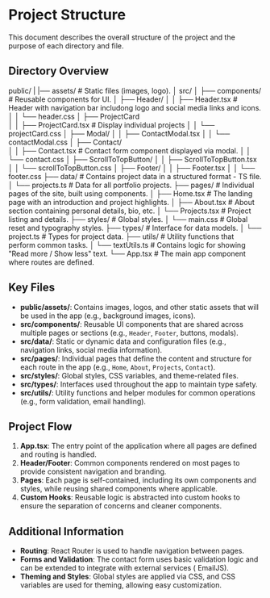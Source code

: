 # Project Structure

This document describes the overall structure of the project and the purpose of each directory and file.

## Directory Overview

public/
|
|── assets/                             # Static files (images, logo).
│
src/
│
├── components/                     # Reusable components for UI.
│   ├── Header/
│   │   ├── Header.tsx              # Header with navigation bar includong logo and social media links and icons.
│   │   └── header.css
│   ├── ProjectCard                 
│   │   ├── ProjectCard.tsx         # Display individual projects
│   │   └── projectCard.css
│   ├── Modal/
│   │   ├── ContactModal.tsx
│   │   └── contactModal.css
│   ├── Contact/                    
│   │   ├── Contact.tsx             # Contact form component displayed via modal.
│   │   └── contact.css
│   ├── ScrollToTopButton/
│   │   ├── ScrollToTopButton.tsx
│   │   └── scrollToTopButton.css
│   ├── Footer/
│   │   ├── Footer.tsx
│   │   └── footer.css
├── data/                           # Contains project data in a structured format - TS file.
│   └── projects.ts                 # Data for all portfolio projects.
├── pages/                          # Individual pages of the site, built using components.
│   ├── Home.tsx                    # The landing page with an introduction and project highlights.
│   ├── About.tsx                   # About section containing personal details, bio, etc.
│   └── Projects.tsx                # Project listing and details.
├── styles/                         # Global styles.
│   └── main.css                    # Global reset and typography styles.
├── types/                          # Interface for data models.
│   └── project.ts                  # Types for project data.
├── utils/                          # Utility functions that perform common tasks.
│   └── textUtils.ts                # Contains logic for showing "Read more / Show less" text.
└── App.tsx                         # The main app component where routes are defined.


## Key Files

- **public/assets/**: Contains images, logos, and other static assets that will be used in the app (e.g., background images, icons).
- **src/components/**: Reusable UI components that are shared across multiple pages or sections (e.g., `Header`, `Footer`, buttons, modals).
- **src/data/**: Static or dynamic data and configuration files (e.g., navigation links, social media information).
- **src/pages/**: Individual pages that define the content and structure for each route in the app (e.g., `Home`, `About`, `Projects`, `Contact`).
- **src/styles/**: Global styles, CSS variables, and theme-related files.
- **src/types/**: Interfaces used throughout the app to maintain type safety.
- **src/utils/**: Utility functions and helper modules for common operations (e.g., form validation, email handling).

## Project Flow

1. **App.tsx**: The entry point of the application where all pages are defined and routing is handled.
2. **Header/Footer**: Common components rendered on most pages to provide consistent navigation and branding.
3. **Pages**: Each page is self-contained, including its own components and styles, while reusing shared components where applicable.
4. **Custom Hooks**: Reusable logic is abstracted into custom hooks to ensure the separation of concerns and cleaner components.

## Additional Information

- **Routing**: React Router is used to handle navigation between pages.
- **Forms and Validation**: The contact form uses basic validation logic and can be extended to integrate with external services ( EmailJS).
- **Theming and Styles**: Global styles are applied via CSS, and CSS variables are used for theming, allowing easy customization.
